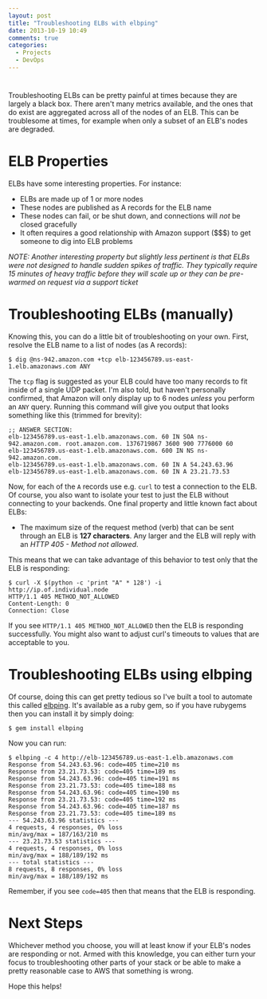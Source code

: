 ```yaml
---
layout: post
title: "Troubleshooting ELBs with elbping"
date: 2013-10-19 10:49
comments: true
categories: 
  - Projects
  - DevOps
---
```

# 

Troubleshooting ELBs can be pretty painful at times because they are
largely a black box. There aren't many metrics available, and the ones
that do exist are aggregated across all of the nodes of an ELB. This can
be troublesome at times, for example when only a subset of an ELB's
nodes are degraded.

# ELB Properties

ELBs have some interesting properties. For instance:

* ELBs are made up of 1 or more nodes
* These nodes are published as A records for the ELB name
* These nodes can fail, or be shut down, and connections will *not* be closed gracefully
* It often requires a good relationship with Amazon support ($$$) to get someone to dig into ELB problems

*NOTE: Another interesting property but slightly less pertinent is that
ELBs were not designed to handle sudden spikes of traffic. They
typically require 15 minutes of heavy traffic before they will scale up
or they can be pre-warmed on request via a support ticket*

# Troubleshooting ELBs (manually)

Knowing this, you can do a little bit of troubleshooting on your own.
First, resolve the ELB name to a list of nodes (as A records):

    $ dig @ns-942.amazon.com +tcp elb-123456789.us-east-1.elb.amazonaws.com ANY

The `tcp` flag is suggested as your ELB could have too many records to
fit inside of a single UDP packet. I'm also told, but haven't personally
confirmed, that Amazon will only display up to 6 nodes *unless* you
perform an `ANY` query. Running this command will give you output that
looks something like this (trimmed for brevity):

    ;; ANSWER SECTION:
    elb-123456789.us-east-1.elb.amazonaws.com. 60 IN SOA ns-942.amazon.com. root.amazon.com. 1376719867 3600 900 7776000 60
    elb-123456789.us-east-1.elb.amazonaws.com. 600 IN NS ns-942.amazon.com.
    elb-123456789.us-east-1.elb.amazonaws.com. 60 IN A 54.243.63.96
    elb-123456789.us-east-1.elb.amazonaws.com. 60 IN A 23.21.73.53


Now, for each of the `A` records use e.g. `curl` to test a connection to
the ELB. Of course, you also want to isolate your test to just the ELB
without connecting to your backends. One final property and little known
fact about ELBs:

* The maximum size of the request method (verb) that can be sent through an ELB is **127 characters**. Any larger and the ELB will reply with an *HTTP 405 - Method not allowed*.

This means that we can take advantage of this behavior to test only that
the ELB is responding:

    $ curl -X $(python -c 'print "A" * 128') -i http://ip.of.individual.node
    HTTP/1.1 405 METHOD_NOT_ALLOWED
    Content-Length: 0
    Connection: Close

If you see `HTTP/1.1 405 METHOD_NOT_ALLOWED` then the ELB is responding
successfully. You might also want to adjust curl's timeouts to values
that are acceptable to you.

# Troubleshooting ELBs using elbping

Of course, doing this can get pretty tedious so I've built a tool to
automate this called [elbping](https://github.com/chooper/elbping). It's
available as a ruby gem, so if you have rubygems then you can install it
by simply doing:

    $ gem install elbping

Now you can run:

    $ elbping -c 4 http://elb-123456789.us-east-1.elb.amazonaws.com
    Response from 54.243.63.96: code=405 time=210 ms
    Response from 23.21.73.53: code=405 time=189 ms
    Response from 54.243.63.96: code=405 time=191 ms
    Response from 23.21.73.53: code=405 time=188 ms
    Response from 54.243.63.96: code=405 time=190 ms
    Response from 23.21.73.53: code=405 time=192 ms
    Response from 54.243.63.96: code=405 time=187 ms
    Response from 23.21.73.53: code=405 time=189 ms
    --- 54.243.63.96 statistics ---
    4 requests, 4 responses, 0% loss
    min/avg/max = 187/163/210 ms
    --- 23.21.73.53 statistics ---
    4 requests, 4 responses, 0% loss
    min/avg/max = 188/189/192 ms
    --- total statistics ---
    8 requests, 8 responses, 0% loss
    min/avg/max = 188/189/192 ms

Remember, if you see `code=405` then that means that the ELB is responding.

# Next Steps

Whichever method you choose, you will at least know if your ELB's nodes
are responding or not. Armed with this knowledge, you can either turn
your focus to troubleshooting other parts of your stack or be able to
make a pretty reasonable case to AWS that something is wrong.

Hope this helps!

